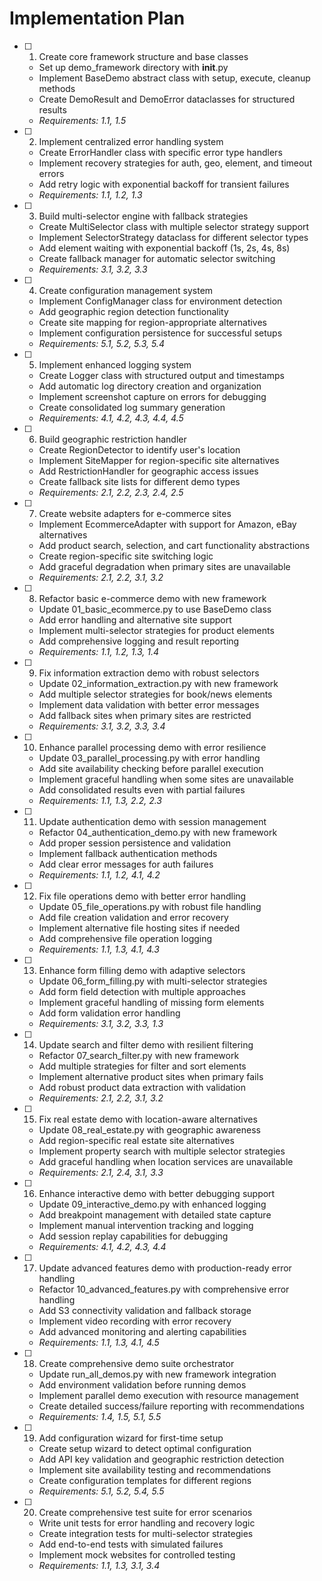 # Implementation Plan

- [ ] 1. Create core framework structure and base classes
  - Set up demo_framework directory with __init__.py
  - Implement BaseDemo abstract class with setup, execute, cleanup methods
  - Create DemoResult and DemoError dataclasses for structured results
  - _Requirements: 1.1, 1.5_

- [ ] 2. Implement centralized error handling system
  - Create ErrorHandler class with specific error type handlers
  - Implement recovery strategies for auth, geo, element, and timeout errors
  - Add retry logic with exponential backoff for transient failures
  - _Requirements: 1.1, 1.2, 1.3_

- [ ] 3. Build multi-selector engine with fallback strategies
  - Create MultiSelector class with multiple selector strategy support
  - Implement SelectorStrategy dataclass for different selector types
  - Add element waiting with exponential backoff (1s, 2s, 4s, 8s)
  - Create fallback manager for automatic selector switching
  - _Requirements: 3.1, 3.2, 3.3_

- [ ] 4. Create configuration management system
  - Implement ConfigManager class for environment detection
  - Add geographic region detection functionality
  - Create site mapping for region-appropriate alternatives
  - Implement configuration persistence for successful setups
  - _Requirements: 5.1, 5.2, 5.3, 5.4_

- [ ] 5. Implement enhanced logging system
  - Create Logger class with structured output and timestamps
  - Add automatic log directory creation and organization
  - Implement screenshot capture on errors for debugging
  - Create consolidated log summary generation
  - _Requirements: 4.1, 4.2, 4.3, 4.4, 4.5_

- [ ] 6. Build geographic restriction handler
  - Create RegionDetector to identify user's location
  - Implement SiteMapper for region-specific site alternatives
  - Add RestrictionHandler for geographic access issues
  - Create fallback site lists for different demo types
  - _Requirements: 2.1, 2.2, 2.3, 2.4, 2.5_

- [ ] 7. Create website adapters for e-commerce sites
  - Implement EcommerceAdapter with support for Amazon, eBay alternatives
  - Add product search, selection, and cart functionality abstractions
  - Create region-specific site switching logic
  - Add graceful degradation when primary sites are unavailable
  - _Requirements: 2.1, 2.2, 3.1, 3.2_

- [ ] 8. Refactor basic e-commerce demo with new framework
  - Update 01_basic_ecommerce.py to use BaseDemo class
  - Add error handling and alternative site support
  - Implement multi-selector strategies for product elements
  - Add comprehensive logging and result reporting
  - _Requirements: 1.1, 1.2, 1.3, 1.4_

- [ ] 9. Fix information extraction demo with robust selectors
  - Update 02_information_extraction.py with new framework
  - Add multiple selector strategies for book/news elements
  - Implement data validation with better error messages
  - Add fallback sites when primary sites are restricted
  - _Requirements: 3.1, 3.2, 3.3, 3.4_

- [ ] 10. Enhance parallel processing demo with error resilience
  - Update 03_parallel_processing.py with error handling
  - Add site availability checking before parallel execution
  - Implement graceful handling when some sites are unavailable
  - Add consolidated results even with partial failures
  - _Requirements: 1.1, 1.3, 2.2, 2.3_

- [ ] 11. Update authentication demo with session management
  - Refactor 04_authentication_demo.py with new framework
  - Add proper session persistence and validation
  - Implement fallback authentication methods
  - Add clear error messages for auth failures
  - _Requirements: 1.1, 1.2, 4.1, 4.2_

- [ ] 12. Fix file operations demo with better error handling
  - Update 05_file_operations.py with robust file handling
  - Add file creation validation and error recovery
  - Implement alternative file hosting sites if needed
  - Add comprehensive file operation logging
  - _Requirements: 1.1, 1.3, 4.1, 4.3_

- [ ] 13. Enhance form filling demo with adaptive selectors
  - Update 06_form_filling.py with multi-selector strategies
  - Add form field detection with multiple approaches
  - Implement graceful handling of missing form elements
  - Add form validation error handling
  - _Requirements: 3.1, 3.2, 3.3, 1.3_

- [ ] 14. Update search and filter demo with resilient filtering
  - Refactor 07_search_filter.py with new framework
  - Add multiple strategies for filter and sort elements
  - Implement alternative product sites when primary fails
  - Add robust product data extraction with validation
  - _Requirements: 2.1, 2.2, 3.1, 3.2_

- [ ] 15. Fix real estate demo with location-aware alternatives
  - Update 08_real_estate.py with geographic awareness
  - Add region-specific real estate site alternatives
  - Implement property search with multiple selector strategies
  - Add graceful handling when location services are unavailable
  - _Requirements: 2.1, 2.4, 3.1, 3.3_

- [ ] 16. Enhance interactive demo with better debugging support
  - Update 09_interactive_demo.py with enhanced logging
  - Add breakpoint management with detailed state capture
  - Implement manual intervention tracking and logging
  - Add session replay capabilities for debugging
  - _Requirements: 4.1, 4.2, 4.3, 4.4_

- [ ] 17. Update advanced features demo with production-ready error handling
  - Refactor 10_advanced_features.py with comprehensive error handling
  - Add S3 connectivity validation and fallback storage
  - Implement video recording with error recovery
  - Add advanced monitoring and alerting capabilities
  - _Requirements: 1.1, 1.3, 4.1, 4.5_

- [ ] 18. Create comprehensive demo suite orchestrator
  - Update run_all_demos.py with new framework integration
  - Add environment validation before running demos
  - Implement parallel demo execution with resource management
  - Create detailed success/failure reporting with recommendations
  - _Requirements: 1.4, 1.5, 5.1, 5.5_

- [ ] 19. Add configuration wizard for first-time setup
  - Create setup wizard to detect optimal configuration
  - Add API key validation and geographic restriction detection
  - Implement site availability testing and recommendations
  - Create configuration templates for different regions
  - _Requirements: 5.1, 5.2, 5.4, 5.5_

- [ ] 20. Create comprehensive test suite for error scenarios
  - Write unit tests for error handling and recovery logic
  - Create integration tests for multi-selector strategies
  - Add end-to-end tests with simulated failures
  - Implement mock websites for controlled testing
  - _Requirements: 1.1, 1.3, 3.1, 3.4_